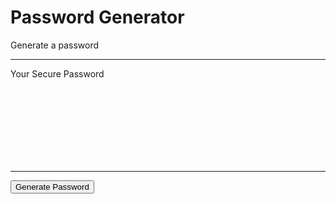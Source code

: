 <!DOCTYPE html>
<html lang="en">
<head>
  <title>Password Generating Application</title>
  <meta charset="utf-8">
  <meta name="viewport" content="width=device-width, initial-scale=1">
  <link rel="stylesheet" href="https://maxcdn.bootstrapcdn.com/bootstrap/4.5.2/css/bootstrap.min.css">
  <script src="https://ajax.googleapis.com/ajax/libs/jquery/3.5.1/jquery.min.js"></script>
  <script src="https://cdnjs.cloudflare.com/ajax/libs/popper.js/1.16.0/umd/popper.min.js"></script>
  <script src="https://maxcdn.bootstrapcdn.com/bootstrap/4.5.2/js/bootstrap.min.js"></script>
  <style>
    .card {
      height: 150px;
    }

    .secure-password {
      padding-top: 20px;
      padding-bottom: 20px;
    }
  </style>
</head>
<body>

<div class="container pt-4 mt-4">
  <h1 class="text-center">Password Generator</h1>
  <p class="text-center lead">Generate a password</p>

  <hr>
  <div class="card">
    <p class="text-center display-4 secure-password">Your Secure Password</p>
  </div>
  <hr>


  <div class="row">
    <div class="col text-center">
      <button class="btn btn-primary btn-lg gp-btn">Generate Password</button>
    </div>
  </div>
</div>

<script>

$(document).ready(function() {

  function getRandomInt(min, max) {
    min = Math.ceil(min);
    max = Math.floor(max);
    return Math.floor(Math.random() * (max - min + 1)) + min;
  }

  $('.gp-btn').click(function() {

    var op_length;
    var op_lower_case;
    var op_upper_case;
    var op_numeric;
    var op_special_characters;
    var secure_password = '';
    var random_number;

    var lower_case_letters = 'abcdefghijklmnopqrstuvwxyz';
    var upper_case_letters = 'ABCDEFGHIJKLMNOPQRSTUVWXYZ';
    var numeric_characters = '0123456789';
    var special_characters = '!@#$%^&*)(+=.<>{}[]:;\'"|~`_-';

    do {

      op_length = prompt('Enter length for password (between 8 and 128)');

    } 
    while (op_length < 8 || op_length > 128);

    do {

      op_lower_case = confirm('Password must have lowercase letters?');
      op_upper_case = confirm('Password must have uppercase letters?');
      op_numeric = confirm('Password must have numeric chracters?');
      op_special_characters = confirm('Password must have special characters?');

    }
    while(!op_lower_case && !op_upper_case && !op_numeric && !op_special_characters);

    for (var i = 0; secure_password.length < op_length; i++) {

      if (op_special_characters) {
        random_number = getRandomInt(0, 27);
        secure_password += special_characters[random_number];
      }

      if (op_numeric && secure_password.length < op_length) {
        random_number = getRandomInt(0, 9);
        secure_password += numeric_characters[random_number];
      }

      if (op_upper_case && secure_password.length < op_length) {
        random_number = getRandomInt(0, 25);
        secure_password += upper_case_letters[random_number];
      }

      if (op_lower_case && secure_password.length < op_length) {
        random_number = getRandomInt(0, 25);
        secure_password += lower_case_letters[random_number];
      }

    }
    
    $('.secure-password').text(secure_password);

  });

});

</script>
</body>
</html>
